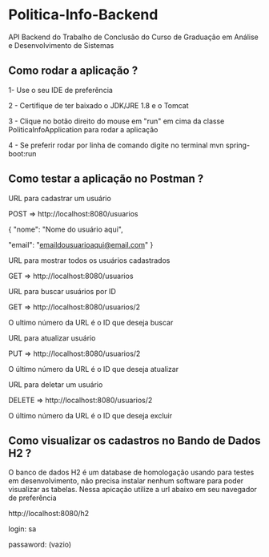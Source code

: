 # Politica-Info-Backend

API Backend do Trabalho de Conclusão do Curso de Graduação em Análise e Desenvolvimento de Sistemas

## Como rodar a aplicação ?
1- Use o seu IDE de preferência

2 - Certifique de ter baixado o JDK/JRE 1.8 e o Tomcat

3 - Clique no botão direito do mouse em "run" em cima da classe PoliticaInfoApplication para rodar a aplicação

4 - Se preferir rodar por linha de comando digite no terminal mvn spring-boot:run

## Como testar a aplicação no Postman ?

URL para cadastrar um usuário

POST => http://localhost:8080/usuarios

{
"nome": "Nome do usuário aqui",

"email": "emaildousuarioaqui@email.com"
}

URL para mostrar todos os usuários cadastrados

GET => http://localhost:8080/usuarios

URL para buscar usuários por ID

GET => http://localhost:8080/usuarios/2

O ultimo número da URL é o ID que deseja buscar

URL para atualizar usuário 

PUT => http://localhost:8080/usuarios/2

O último número da URL é o ID que deseja atualizar

URL para deletar um usuário

DELETE => http://localhost:8080/usuarios/2

O último número da URL é o ID que deseja excluir

## Como visualizar os cadastros no Bando de Dados H2 ?

O banco de dados H2 é um database de homologação usando para testes em desenvolvimento, não precisa instalar nenhum software para poder visualizar as tabelas. 
Nessa apicação utilize a url abaixo em seu navegador de preferência

http://localhost:8080/h2

login: sa

passaword: (vazio)


